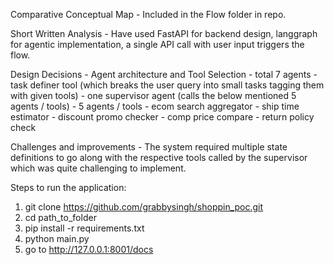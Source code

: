 Comparative Conceptual Map - Included in the Flow folder in repo.

Short Written Analysis - Have used FastAPI for backend design, langgraph for agentic implementation, a single API call with user input triggers the flow.

Design Decisions - Agent architecture and Tool Selection  - total 7 agents
                                                          - task definer tool (which breaks the user query into small tasks tagging them with given tools)
                                                          - one supervisor agent (calls the below mentioned 5 agents / tools)
                                                          - 5 agents / tools
                                                              - ecom search aggregator
                                                              - ship time estimator
                                                              - discount promo checker
                                                              - comp price compare
                                                              - return policy check

Challenges and improvements - The system required multiple state definitions to go along with the respective tools called by the supervisor which was quite challenging to implement.

Steps to run the application:

1. git clone https://github.com/grabbysingh/shoppin_poc.git
2. cd path_to_folder
3. pip install -r requirements.txt
4. python main.py
5. go to http://127.0.0.1:8001/docs
